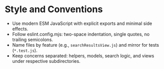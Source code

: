 # Style and Conventions
- Use modern ESM JavaScript with explicit exports and minimal side effects.
- Follow eslint.config.mjs: two-space indentation, single quotes, no trailing semicolons.
- Name files by feature (e.g., `searchResultsView.js`) and mirror for tests (`*.test.js`).
- Keep concerns separated: helpers, models, search logic, and views under respective subdirectories.